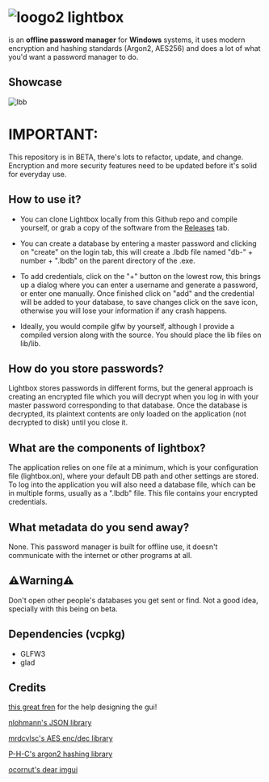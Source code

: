 # ![loogo2](https://github.com/javelin0x/lightbox/assets/162154063/1948ee9d-aa36-464f-8fdc-f8d787981e25) lightbox 
is an **offline password manager** for **Windows** systems, it uses modern encryption and hashing standards (Argon2, AES256) and does a lot of what you'd want a password manager to do.
## Showcase
![lbb](https://github.com/javelin0x/lightbox/assets/162154063/622a2ae6-c5a5-4cc4-811b-7208197b6a04)

# IMPORTANT:
This repository is in BETA, there's lots to refactor, update, and change. Encryption and more security features need to be updated before it's solid for everyday use.



## How to use it?
* You can clone Lightbox locally from this Github repo and compile yourself, or grab a copy of the software from the [Releases](https://github.com/javelin0x/lightbox/releases/) tab.

- You can create a database by entering a master password and clicking on "create" on the login tab, this will create a .lbdb file named "db-" + number + ".lbdb" on the parent directory of the .exe. 

- To add credentials, click on the "+" button on the lowest row, this brings up a dialog where you can enter a username and generate a password, or enter one manually. Once finished click on "add" and the credential will be added to your database, to save changes click on the save icon, otherwise you will lose your information if any crash happens.

- Ideally, you would compile glfw by yourself, although I provide a compiled version along with the source. You should place the lib files on lib/lib.

## How do you store passwords?
Lightbox stores passwords in different forms, but the general approach is creating an encrypted file which you will decrypt when you log in with your master password corresponding to that database. Once the database is decrypted, its plaintext contents are only loaded on the application (not decrypted to disk) until you close it.

## What are the components of lightbox?
The application relies on one file at a minimum, which is your configuration file (lightbox.on), where your default DB path and other settings are stored. To log into the application you will also need a database file, which can be in multiple forms, usually as a ".lbdb" file. This file contains your encrypted credentials. 

## What metadata do you send away?
None. This password manager is built for offline use, it doesn't communicate with the internet or other programs at all.

## ⚠️Warning⚠️
Don't open other people's databases you get sent or find. Not a good idea, specially with this being on beta.

## Dependencies (vcpkg)
- GLFW3
- glad

## Credits
[this great fren](https://github.com/oiyl) for the help designing the gui!

[nlohmann's JSON library](https://github.com/nlohmann)

[mrdcvlsc's AES enc/dec library](https://github.com/mrdcvlsc)

[P-H-C's argon2 hashing library](https://github.com/P-H-C/phc-winner-argon2)

[ocornut's dear imgui](https://github.com/ocornut/imgui/)
